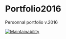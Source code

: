 # Portfolio2016
Personnal portfolio v.2016

[![Maintainability](https://api.codeclimate.com/v1/badges/e16a0a80af65ed670845/maintainability)](https://codeclimate.com/github/7Flow/Portfolio2016/maintainability)
